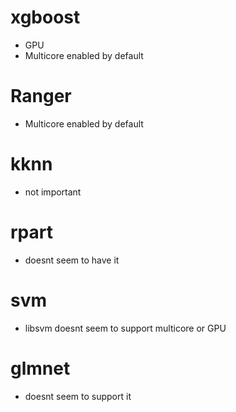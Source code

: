 # xgboost
- GPU
- Multicore enabled by default

# Ranger

- Multicore enabled by default

# kknn

- not important

# rpart

- doesnt seem to have it

# svm

- libsvm doesnt seem to support multicore or GPU

# glmnet

- doesnt seem to support it